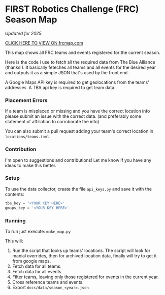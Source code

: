# FIRST Robotics Challenge (FRC) Season Map

_Updated for 2025_

[CLICK HERE TO VIEW ON frcmap.com](http://frcmap.com)

This map shows all FRC teams and events registered for the current season.

Here is the code I use to fetch all the required data from The Blue Alliance (thanks!).
It basically feteches all teams and all events for the desired year and outputs it as a simple JSON that's used by the front end.

A Google Maps API key is required to get geolocations from the teams' addresses.
A TBA api key is required to get team data.

### Placement Errors

If a team is misplaced or missing and you have the correct location info please submit an issue with the correct data. (and preferably some statement of affiliation to corroborate the info)

You can also submit a pull request adding your team's correct location in `locations/teams.toml`.

### Contribution

I'm open to suggestions and contributions! Let me know if you have any ideas to make this better.

### Setup

To use the data collector, create the file `api_keys.py` and save it with the contents:

```python
tba_key = '<YOUR KEY HERE>'
gmaps_key = '<YOUR KEY HERE>'
```

### Running

To run just execute: `make_map.py`

This will:

1. Run the script that looks up teams' locations. The script will look for manial overrides, then for archived location data, finally will try to get it from google maps.
2. Fetch data for all teams.
3. Fetch data for all events.
4. Filter teams, leaving only those registered for events in the current year.
5. Cross reference teams and events.
6. Export `docs/data/season_<year>.json`
